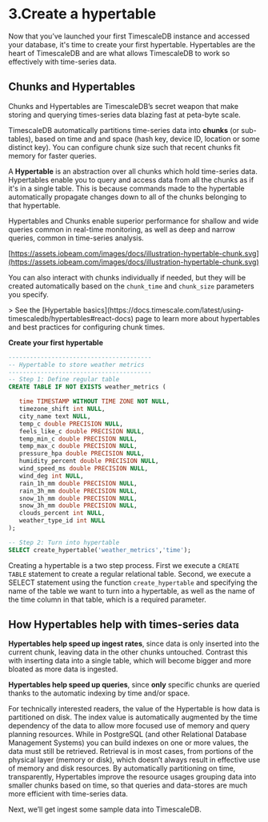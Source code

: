 # 3.Create a hypertable

Now that you’ve launched your first TimescaleDB instance and accessed your database, it's time to create your first hypertable. Hypertables are the heart of TimescaleDB and are what allows TimescaleDB to work so effectively with time-series data. 

## Chunks and Hypertables

Chunks and Hypertables are TimescaleDB’s secret weapon that make storing and querying times-series data blazing fast at peta-byte scale. 

TimescaleDB automatically partitions time-series data into **chunks** (or sub-tables), based on time and and space (hash key, device ID, location or some distinct key). You can configure chunk size such that recent chunks fit memory for faster queries. 

A **Hypertable** is an abstraction over all chunks which hold time-series data. Hypertables enable you to query and access data from all the chunks as if it's in a single table. This is because commands made to the hypertable automatically propagate changes down to all of the chunks belonging to that hypertable.

Hypertables and Chunks enable superior performance for shallow and wide queries common in real-time monitoring, as well as deep and narrow queries, common in time-series analysis.

[https://assets.iobeam.com/images/docs/illustration-hypertable-chunk.svg](https://assets.iobeam.com/images/docs/illustration-hypertable-chunk.svg)

You can also interact with chunks individually if needed, but they will be created automatically based on the `chunk_time` and `chunk_size` parameters you specify.

<highlight type="tip">
> See the [Hypertable basics](https://docs.timescale.com/latest/using-timescaledb/hypertables#react-docs) page to learn more about hypertables and best practices for configuring chunk times.
</highlight>

**Create your first hypertable**

```sql
----------------------------------------
-- Hypertable to store weather metrics
----------------------------------------
-- Step 1: Define regular table
CREATE TABLE IF NOT EXISTS weather_metrics (

   time TIMESTAMP WITHOUT TIME ZONE NOT NULL,
   timezone_shift int NULL,
   city_name text NULL,
   temp_c double PRECISION NULL,
   feels_like_c double PRECISION NULL,
   temp_min_c double PRECISION NULL,
   temp_max_c double PRECISION NULL,
   pressure_hpa double PRECISION NULL,
   humidity_percent double PRECISION NULL,
   wind_speed_ms double PRECISION NULL,
   wind_deg int NULL,
   rain_1h_mm double PRECISION NULL,
   rain_3h_mm double PRECISION NULL,
   snow_1h_mm double PRECISION NULL,
   snow_3h_mm double PRECISION NULL,
   clouds_percent int NULL,
   weather_type_id int NULL
);

-- Step 2: Turn into hypertable
SELECT create_hypertable('weather_metrics','time');
```

Creating a hypertable is a two step process.
First we execute a `CREATE TABLE` statement to create a regular relational table. Second, we execute a SELECT statement using the function `create_hypertable` and specifying the name of the table we want to turn into a hypertable, as well as the name of the time column in that table, which is a required parameter.

## How Hypertables help with times-series data

**Hypertables help speed up ingest rates**, since data is only inserted into the current chunk, leaving data in the other chunks untouched. Contrast this with inserting data into a single table, which will become bigger and more bloated as more data is ingested.

**Hypertables help speed up queries**, since **only** specific chunks are queried thanks to the automatic indexing by time and/or space.

<highlight type="tip">
For technically interested readers, the value of the Hypertable is how data is partitioned on disk. The index value is automatically augmented by the time dependency of the data to allow more focused use of memory and query planning resources. While in PostgreSQL (and other Relational Database Management Systems) you can build indexes on one or more values, the data must still be retrieved. Retrieval is in most cases, from portions of the physical layer (memory or disk), which doesn’t always result in effective use of memory and disk resources. By automatically partitioning on time, transparently, Hypertables improve the resource usages grouping data into smaller chunks based on time, so that queries and data-stores are much more efficient with time-series data.
</highlight>

Next, we’ll get ingest some sample data into TimescaleDB.
